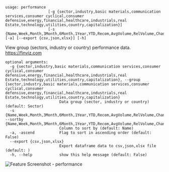 ```
usage: performance
                   [-g {sector,industry,basic materials,communication services,consumer cyclical,consumer defensive,energy,financial,healthcare,industrials,real Estate,technology,utilities,country,capitalization}]
                   [-s {Name,Week,Month,3Month,6Month,1Year,YTD,Recom,AvgVolume,RelVolume,Change,Volume}] [-a] [--export {csv,json,xlsx}] [-h]
```

View group (sectors, industry or country) performance data. https://finviz.com

```
optional arguments:
  -g {sector,industry,basic materials,communication services,consumer cyclical,consumer defensive,energy,financial,healthcare,industrials,real Estate,technology,utilities,country,capitalization}, --group {sector,industry,basic materials,communication services,consumer cyclical,consumer defensive,energy,financial,healthcare,industrials,real Estate,technology,utilities,country,capitalization}
                        Data group (sector, industry or country) (default: Sector)
  -s {Name,Week,Month,3Month,6Month,1Year,YTD,Recom,AvgVolume,RelVolume,Change,Volume}, --sortby {Name,Week,Month,3Month,6Month,1Year,YTD,Recom,AvgVolume,RelVolume,Change,Volume}
                        Column to sort by (default: Name)
  -a, -ascend           Flag to sort in ascending order (default: False)
  --export {csv,json,xlsx}
                        Export dataframe data to csv,json,xlsx file (default: )
  -h, --help            show this help message (default: False)
```
<img size="1400" alt="Feature Screenshot - performance" src="https://user-images.githubusercontent.com/85772166/141923981-609641aa-cac2-4677-b356-3fbba9a2e4c9.png">

